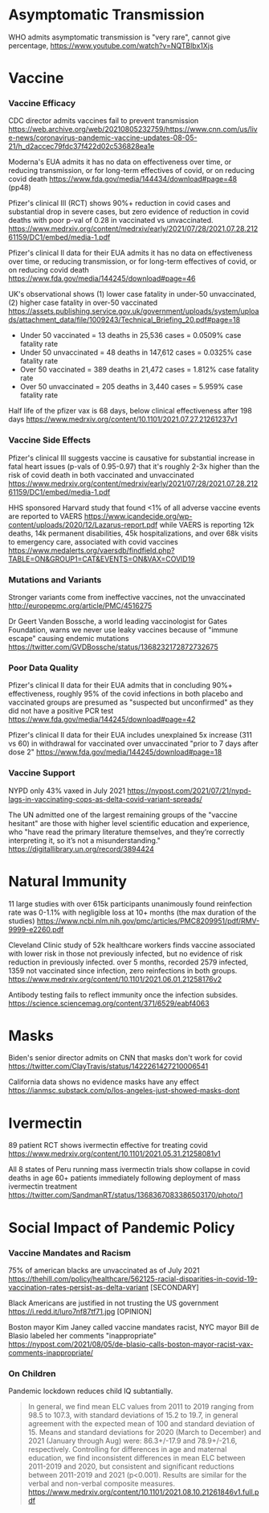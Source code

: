 # Asymptomatic Transmission

WHO admits asymptomatic transmission is "very rare", cannot give percentage,  https://www.youtube.com/watch?v=NQTBlbx1Xjs

# Vaccine

### Vaccine Efficacy

CDC director admits vaccines fail to prevent transmission https://web.archive.org/web/20210805232759/https://www.cnn.com/us/live-news/coronavirus-pandemic-vaccine-updates-08-05-21/h_d2accec79fdc37f422d02c536828ea1e

Moderna's EUA admits it has no data on effectiveness over time, or reducing transmission, or for long-term effectives of covid, or on reducing covid death https://www.fda.gov/media/144434/download#page=48 (pp48)

Pfizer's clinical III (RCT) shows 90%+ reduction in covid cases and substantial drop in severe cases, but zero evidence of reduction in covid deaths with poor p-val of 0.28 in vaccinated vs unvaccinated.  https://www.medrxiv.org/content/medrxiv/early/2021/07/28/2021.07.28.21261159/DC1/embed/media-1.pdf

Pfizer's clinical II data for their EUA admits it has no data on effectiveness over time, or reducing transmission, or for long-term effectives of covid, or on reducing covid death https://www.fda.gov/media/144245/download#page=46

UK's observational shows (1) lower case fatality in under-50 unvaccinated, (2) higher case fatality in over-50 vaccinated  https://assets.publishing.service.gov.uk/government/uploads/system/uploads/attachment_data/file/1009243/Technical_Briefing_20.pdf#page=18
* Under 50 vaccinated = 13 deaths in 25,536 cases = 0.0509% case fatality rate
* Under 50 unvaccinated = 48 deaths in 147,612 cases = 0.0325% case fatality rate
* Over 50 vaccinated = 389 deaths in 21,472 cases = 1.812% case fatality rate
* Over 50 unvaccinated = 205 deaths in 3,440 cases = 5.959% case fatality rate

Half life of the pfizer vax is 68 days, below clinical effectiveness after 198 days https://www.medrxiv.org/content/10.1101/2021.07.27.21261237v1

### Vaccine Side Effects

Pfizer's clinical III suggests vaccine is causative for substantial increase in fatal heart issues (p-vals of 0.95-0.97) that it's roughly 2-3x higher than the risk of covid death in both vaccinated and unvaccinated  https://www.medrxiv.org/content/medrxiv/early/2021/07/28/2021.07.28.21261159/DC1/embed/media-1.pdf

HHS sponsored Harvard study that found <1% of all adverse vaccine events are reported to VAERS https://www.icandecide.org/wp-content/uploads/2020/12/Lazarus-report.pdf while VAERS is reporting 12k deaths, 14k permanent disabilities, 45k hospitalizations, and over 68k visits to emergency care, associated with covid vaccines https://www.medalerts.org/vaersdb/findfield.php?TABLE=ON&GROUP1=CAT&EVENTS=ON&VAX=COVID19

### Mutations and Variants

Stronger variants come from ineffective vaccines, not the unvaccinated http://europepmc.org/article/PMC/4516275

Dr Geert Vanden Bossche, a world leading vaccinologist for Gates Foundation, warns we never use leaky vaccines because of "immune escape" causing endemic mutations https://twitter.com/GVDBossche/status/1368232172872732675

### Poor Data Quality

Pfizer's clinical II data for their EUA admits that in concluding 90%+ effectiveness, roughly 95% of the covid infections in both placebo and vaccinated groups are presumed as "suspected but unconfirmed" as they did not have a positive PCR test https://www.fda.gov/media/144245/download#page=42

Pfizer's clinical II data for their EUA includes unexplained 5x increase (311 vs 60) in withdrawal for vaccinated over unvaccinated "prior to 7 days after dose 2" https://www.fda.gov/media/144245/download#page=18


### Vaccine Support

NYPD only 43% vaxed in July 2021 https://nypost.com/2021/07/21/nypd-lags-in-vaccinating-cops-as-delta-covid-variant-spreads/

The UN admitted one of the largest remaining groups of the "vaccine hesitant" are those with higher level scientific education and experience, who "have read the primary literature themselves, and they’re correctly interpreting it, so it’s not a misunderstanding." https://digitallibrary.un.org/record/3894424


# Natural Immunity

11 large studies with over 615k participants unanimously found reinfection rate was 0-1.1% with negligible loss at 10+ months (the max duration of the studies) https://www.ncbi.nlm.nih.gov/pmc/articles/PMC8209951/pdf/RMV-9999-e2260.pdf

Cleveland Clinic study of 52k healthcare workers finds vaccine associated with lower risk in those not previously infected, but no evidence of risk reduction in previously infected. over 5 months, recorded 2579 infected, 1359 not vaccinated since infection, zero reinfections in both groups.  https://www.medrxiv.org/content/10.1101/2021.06.01.21258176v2

Antibody testing fails to reflect immunity once the infection subsides.  https://science.sciencemag.org/content/371/6529/eabf4063

# Masks

Biden's senior director admits on CNN that masks don't work for covid https://twitter.com/ClayTravis/status/1422261427210006541

California data shows no evidence masks have any effect https://ianmsc.substack.com/p/los-angeles-just-showed-masks-dont

# Ivermectin

89 patient RCT shows ivermectin effective for treating covid https://www.medrxiv.org/content/10.1101/2021.05.31.21258081v1

All 8 states of Peru running mass ivermectin trials show collapse in covid deaths in age 60+ patients immediately following deployment of mass ivermectin treatment https://twitter.com/SandmanRT/status/1368367083386503170/photo/1

# Social Impact of Pandemic Policy

### Vaccine Mandates and Racism

75% of american blacks are unvaccinated as of July 2021 https://thehill.com/policy/healthcare/562125-racial-disparities-in-covid-19-vaccination-rates-persist-as-delta-variant  [SECONDARY]

Black Americans are justified in not trusting the US government https://i.redd.it/luro7nf87tf71.jpg [OPINION]

Boston mayor Kim Janey called vaccine mandates racist, NYC mayor Bill de Blasio labeled her comments "inappropriate" https://nypost.com/2021/08/05/de-blasio-calls-boston-mayor-racist-vax-comments-inappropriate/

### On Children

Pandemic lockdown reduces child IQ subtantially.

> In general, we find mean ELC values from 2011 to 2019 ranging from 98.5 to 107.3, with standard deviations of 15.2 to 19.7, in general agreement with the expected mean of 100 and standard deviation of 15. Means and standard deviations for 2020 (March to December) and 2021 (January through Aug) were: 86.3+/-17.9 and 78.9+/-21.6, respectively. Controlling for differences in age and maternal education, we find inconsistent differences in mean ELC between 2011-2019 and 2020, but consistent and significant reductions between 2011-2019 and 2021 (p<0.001). Results are similar for the verbal and non-verbal composite measures. https://www.medrxiv.org/content/10.1101/2021.08.10.21261846v1.full.pdf
